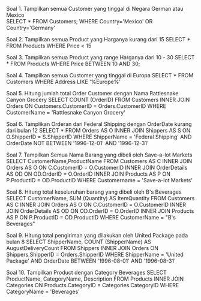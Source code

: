 
Soal 1. Tampilkan semua Customer yang tinggal di Negara German atau Mexico<br>
SELECT * FROM Customers;
WHERE Country='Mexico' OR Country='Germany'

Soal 2. Tampilkan semua Product yang Harganya kurang dari 15
SELECT * FROM Products
WHERE Price < 15

Soal 3. Tampilkan semua Product yang range Harganya dari 10 - 30
SELECT * FROM Products
WHERE Price BETWEEN 10 AND 30;

Soal 4. Tampilkan semua Customer yang tinggal di Europa
SELECT * FROM Customers
WHERE Address LIKE '%Europe%'

Soal 5. Hitung jumlah total Order Customer dengan Nama Rattlesnake Canyon Grocery
SELECT COUNT (OrderID)
FROM Customers
INNER JOIN Orders
ON Customers.CustomerID = Orders.CustomerID
WHERE CustomerName = 'Rattlesnake Canyon Grocery'

Soal 6. Tamplikan Orderan dari Federal Shipping dengan OrderDate kurang dari bulan 12
SELECT * 
FROM Orders AS O 
INNER JOIN Shippers AS S
ON O.ShipperID = S.ShipperID
WHERE ShipperName = 'Federal Shipping' 
AND OrderDate NOT BETWEEN '1996-12-01' AND '1996-12-31'


Soal 7. Tampilkan Semua Nama Barang yang dibeli oleh Save-a-lot Markets
SELECT CustomerName,ProductName
FROM Customers AS C
INNER JOIN Orders AS O
ON C.CustomerID = O.CustomerID
INNER JOIN OrderDetails AS OD
ON OD.OrderID = O.OrderID
INNER JOIN Products AS P
ON P.ProductID = OD.ProductID
WHERE Customername = 'Save-a-lot Markets'


Soal 8. Hitung total keseluruhan barang yang dibeli oleh B's Beverages
SELECT  CustomerName, SUM (Quantity) AS ItemQuantity
FROM Customers AS C
INNER JOIN Orders AS O
ON C.CustomerID = O.CustomerID
INNER JOIN OrderDetails AS OD
ON OD.OrderID = O.OrderID
INNER JOIN Products AS P
ON P.ProductID = OD.ProductID
WHERE CustomerName = "B's Beverages"


Soal 9. Hitung total pengiriman yang dilakukan oleh United Package pada bulan 8
SELECT ShipperName, COUNT (ShipperName) AS AugustDeliveryCount
FROM Shippers
INNER JOIN Orders
ON Shippers.ShipperID = Orders.ShipperID
WHERE ShipperName = 'United Package'
AND OrderDate BETWEEN '1996-08-01' AND '1996-08-31'

Soal 10. Tampilkan Product dengan Category Beverages
SELECT ProductName, CategoryName, Description
FROM Products
INNER JOIN Categories
ON Products.CategoryID = Categories.CategoryID
WHERE CategoryName = 'Beverages'



